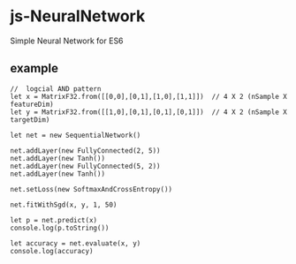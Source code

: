 # js-NeuralNetwork
Simple Neural Network for ES6

## example
<pre><code>//  logcial AND pattern
let x = MatrixF32.from([[0,0],[0,1],[1,0],[1,1]])  // 4 X 2 (nSample X featureDim)
let y = MatrixF32.from([[1,0],[0,1],[0,1],[0,1]])  // 4 X 2 (nSample X targetDim)

let net = new SequentialNetwork()

net.addLayer(new FullyConnected(2, 5))
net.addLayer(new Tanh())
net.addLayer(new FullyConnected(5, 2))
net.addLayer(new Tanh())

net.setLoss(new SoftmaxAndCrossEntropy())

net.fitWithSgd(x, y, 1, 50)

let p = net.predict(x)
console.log(p.toString())

let accuracy = net.evaluate(x, y)
console.log(accuracy)
</code></pre>
